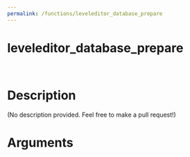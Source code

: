 ```yaml
---
permalink: /functions/leveleditor_database_prepare
---
```

# leveleditor_database_prepare  
&nbsp;  
# Description  
(No description provided. Feel free to make a pull request!) 
&nbsp;  
# Arguments


